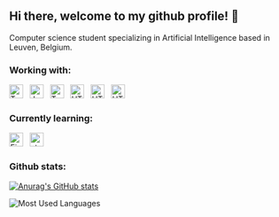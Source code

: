 ## Hi there, welcome to my github profile! 👋

Computer science student specializing in Artificial Intelligence based in Leuven, Belgium. <br/>


### Working with:

<a name="learning-now"></a>

[<img src="https://img.shields.io/badge/Python-3776AB?style=for-the-badge&logo=python&logoColor=white" alt="TypeScript logo" title="TypeScript" height="25" />][tech_tools_anchor]
&nbsp;
[<img src="https://img.shields.io/badge/JavaScript-F7DF1E?style=for-the-badge&logo=javascript&logoColor=black" alt="JavaScript logo" title="JavaScript" height="25" />][tech_tools_anchor]
&nbsp;
[<img src="https://img.shields.io/badge/TypeScript-007ACC?style=for-the-badge&logo=typescript&logoColor=white" alt="TypeScript logo" title="TypeScript" height="25" />][tech_tools_anchor]
&nbsp;
[<img src="https://img.shields.io/badge/Java-ED8B00?style=for-the-badge&logo=java&logoColor=white" alt="HTML5 logo" title="HTML5" height="25" />][tech_tools_anchor]
&nbsp;
[<img src="https://img.shields.io/badge/C%23-239120?style=for-the-badge&logo=c-sharp&logoColor=white" alt="HTML5 logo" title="HTML5" height="25" />][tech_tools_anchor]
&nbsp;
[<img src="https://img.shields.io/badge/Microsoft_Azure-0089D6?style=for-the-badge&logo=microsoft-azure&logoColor=white" alt="HTML5 logo" title="HTML5" height="25" />][tech_tools_anchor]

<a name="learning-next"></a>

### Currently learning:

[<img src="https://img.shields.io/badge/Rust-000000?style=for-the-badge&logo=rust&logoColor=white" alt="Firebase logo" title="Firebase" height="25" />][learning_now_anchor]
&nbsp;
[<img src="https://img.shields.io/badge/C%2B%2B-00599C?style=for-the-badge&logo=c%2B%2B&logoColor=white" alt="styled-components logo" title="styled-components" height="25" />][learning_now_anchor]


[tech_tools_anchor]: #bonjour--
[learning_now_anchor]: #learning-now
[learning_next_anchor]: #learning-next


### Github stats:

[![Anurag's GitHub stats](https://github-readme-stats.vercel.app/api?username=SebastienRaeymaekers)](https://github.com/anuraghazra/github-readme-stats)

![Most Used Languages](https://github-readme-stats.vercel.app/api/top-langs/?username=SebastienRaeymaekers&layout=compact&langs_count=8)
